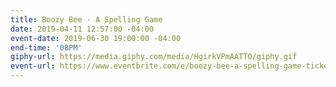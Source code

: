 ```yaml
---
title: Boozy Bee - A Spelling Game
date: 2019-04-11 12:57:00 -04:00
event-date: 2019-06-30 19:00:00 -04:00
end-time: '08PM'
giphy-url: https://media.giphy.com/media/HgirkVPmAATTO/giphy.gif
event-url: https://www.eventbrite.com/e/boozy-bee-a-spelling-game-tickets-62695736636
---
```


